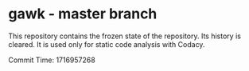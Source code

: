 # gawk - master branch

This repository contains the frozen state of the repository.
Its history is cleared. It is used only for static code
analysis with Codacy.

Commit Time: 1716957268